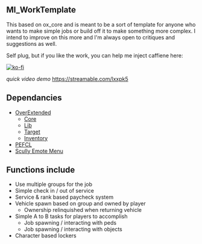 ## MI_WorkTemplate
This based on ox_core and is meant to be a sort of template for anyone who wants to make simple jobs or build off it to make something more complex. I intend to improve on this more and  I'm always open to critiques and suggestions as well.

Self plug, but if you like the work, you can help me inject caffiene here:

[![ko-fi](https://ko-fi.com/img/githubbutton_sm.svg)](https://ko-fi.com/S6S5IBXL6)

*quick video demo*
https://streamable.com/lxxpk5

## Dependancies
* [OverExtended](https://github.com/overextended/overextended.github.io)
    * [Core](https://github.com/overextended/ox_core)
    * [Lib](https://github.com/overextended/ox_lib)
    * [Target](https://github.com/overextended/ox_target)
    * [Inventory](https://github.com/overextended/ox_inventory)
* [PEFCL](https://github.com/project-error/pefcl)
* [Scully Emote Menu](https://github.com/Scullyy/scully_emotemenu/tree/main)

## Functions include
* Use multiple groups for the job
* Simple check in / out of service
* Service & rank based paycheck system
* Vehicle spawn based on group and owned by player
    * Ownership relinquished when returning vehicle
* Simple A to B tasks for players to accomplish
    * Job spawning / interacting with peds
    * Job spawning / interacting with objects
* Character based lockers
